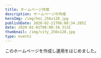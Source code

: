 ```yaml
---
title: ホームページ作成
description: ホームページの作成
heroImg: /img/hei_256x128.jpg
publishDate: 2020-02-21T06:08:34.285Z
date: 2020-02-01T06:08:34.313Z
thumbnail: /img/city_256x128.jpg
type: events
---
```

このホームページを作成し運用をはじめました。
